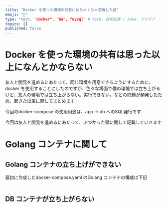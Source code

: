 ```yaml
---
title: "Docker を使った環境の共有にめちゃくちゃ苦戦した話"
emoji: "💭"
type: "tech, "docker", "Go", "mysql" # tech: 技術記事 / idea: アイデア
topics: []
published: false
---
```


# Docker を使った環境の共有は思った以上になんとかならない
友人と開発を進めるにあたって、同じ環境を用意できるようにするために、docker を使用することにしたのですが、色々な場面で僕の環境では立ち上がるけど、友人の環境では立ち上がらない。実行できない。などの問題が頻発したため、起きた出来に関してまとめます

今回のdocker-compose の使用用途は、app → db へのSQL発行です

今回は友人と開発を進めるにあたって、ぶつかった壁に関して記載していきます
# Golang コンテナに関して
## Golang コンテナの立ち上げができない
最初に作成したdocker-compose.yaml のGolang コンテナの構成は下記
```dockerfile:docker-compose.yaml

```


## DB コンテナが立ち上がらない

## 